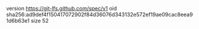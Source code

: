 version https://git-lfs.github.com/spec/v1
oid sha256:ad9def4f150417072902f84d36076d343132e572ef19ae09cac8eea91d6b63e1
size 52
